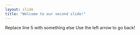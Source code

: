 ```yaml
---
layout: slide
title: "Welcome to our second slide!"
---
```

Replace line 5 with something else
Use the left arrow to go back!
